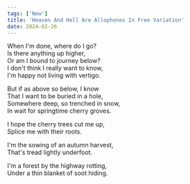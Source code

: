 ```yaml
---
tags: ['New']
title: 'Heaven And Hell Are Allophones In Free Variation'
date: 2024-02-26
---
```


When I'm done, where do I go?  
Is there anything up higher,  
Or am I bound to journey below?  
I don't think I really want to know,  
I'm happy not living with vertigo.

But if as above so below, I know  
That I want to be buried in a hole,  
Somewhere deep, so trenched in snow,  
In wait for springtime cherry groves.

I hope the cherry trees cut me up,  
Splice me with their roots.

I'm the sowing of an autumn harvest,  
That's tread lightly underfoot.

I'm a forest by the highway rotting,  
Under a thin blanket of soot hiding.  
